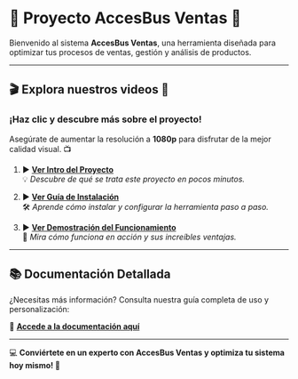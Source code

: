 # 🌟 **Proyecto AccesBus Ventas** 🌟  

Bienvenido al sistema **AccesBus Ventas**, una herramienta diseñada para optimizar tus procesos de ventas, gestión y análisis de productos.  

---

## 🎬 **Explora nuestros videos** 🎥  

### ¡Haz clic y descubre más sobre el proyecto!  
Asegúrate de aumentar la resolución a **1080p** para disfrutar de la mejor calidad visual. 📺  

1. ▶️ [**Ver Intro del Proyecto**](https://youtu.be/Zau5OU6i5pI?si=_f5YwQSQ94wVJlls)  
   💡 *Descubre de qué se trata este proyecto en pocos minutos.*  

2. ▶️ [**Ver Guía de Instalación**](https://youtu.be/836E_KaoVbo?si=MXXEKeGmdkE11mjp)  
   🛠️ *Aprende cómo instalar y configurar la herramienta paso a paso.*  

3. ▶️ [**Ver Demostración del Funcionamiento**](https://youtu.be/FAcT3N4oUaM?si=q43kh3plClFY5A4p)  
   🎯 *Mira cómo funciona en acción y sus increíbles ventajas.*  

---

## 📚 **Documentación Detallada**  
¿Necesitas más información? Consulta nuestra guía completa de uso y personalización:  

📖 [**Accede a la documentación aquí**](https://github.com/arielmontecinos/ProyectoAccesBusVentas/blob/header/Recursos/Documentaci%C3%B3n.md)  

---

💻 **Conviértete en un experto con AccesBus Ventas y optimiza tu sistema hoy mismo! 🚀**
